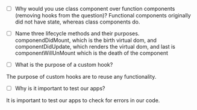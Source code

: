 - [ ] Why would you use class component over function components (removing hooks from the question)?
     Functional components originally did not have state, whereas class components do. 
 

- [ ] Name three lifecycle methods and their purposes.
componendDidMount, which is the birth virtual dom, and componentDidUpdate, which renders the virtual dom, and last is componentWillUnMount which is the death of the component
- [ ] What is the purpose of a custom hook?

The purpose of custom hooks are to reuse any functionality.

- [ ] Why is it important to test our apps?

It is important to test our apps to check for errors in our code. 